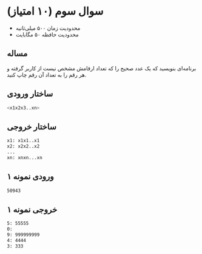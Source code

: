 # سوال سوم (۱۰ امتیاز)

+ محدودیت زمان ۵۰۰ میلی‌ثانیه
+ محدودیت حافظه ۵۰ مگابایت

## مساله

برنامه‌ای بنويسيد كه یک عدد صحيح را که تعداد ارقامش مشخص نیست از کاربر گرفته و هر رقم را به تعداد آن رقم چاپ کنید.

## ساختار ورودی

```sh
<x1x2x3..xn>
```

## ساختار خروجی

```sh
x1: x1x1..x1
x2: x2x2..x2
...
xn: xnxn...xn
```

## ورودی نمونه ۱

```sh
50943
```

## خروجی نمونه ۱

```sh
5: 55555
0:
9: 999999999
4: 4444
3: 333
```
